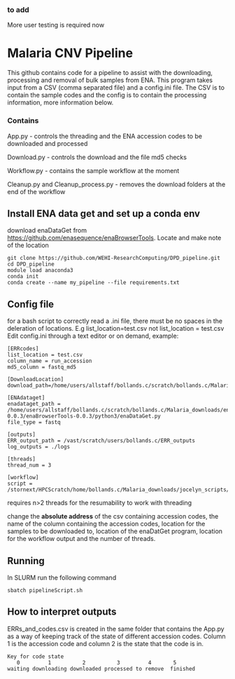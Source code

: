 ### to add
More user testing is required now

# Malaria CNV Pipeline
This github contains code for a pipeline to assist with the downloading, processing and removal of bulk samples from ENA. This program takes input from a CSV (comma separated file) and a config.ini file. The CSV is to contain the sample codes and the config is to contain the processing information, more information below.

### Contains
App.py - controls the threading and the ENA accession codes to be downloaded and processed

Download.py - controls the download and the file md5 checks

Workflow.py - contains the sample workflow at the moment

Cleanup.py and Cleanup_process.py - removes the download folders at the end of the workflow

## Install ENA data get and set up a conda env
download enaDataGet from https://github.com/enasequence/enaBrowserTools. Locate and make note of the location

```
git clone https://github.com/WEHI-ResearchComputing/DPD_pipeline.git
cd DPD_pipeline
module load anaconda3
conda init
conda create --name my_pipeline --file requirements.txt
```

## Config file
for a bash script to correctly read a .ini file, there must be no spaces in the deleration of locations. E.g
list_location=test.csv
not
list_location = test.csv
Edit config.ini through a text editor or on demand, example:

```
[ERRcodes]
list_location = test.csv
column_name = run_accession
md5_column = fastq_md5

[DownloadLocation]
download_path=/home/users/allstaff/bollands.c/scratch/bollands.c/Malaria_downloads

[ENAdataget]
enadataget_path = /home/users/allstaff/bollands.c/scratch/bollands.c/Malaria_downloads/enaBrowserTools-0.0.3/enaBrowserTools-0.0.3/python3/enaDataGet.py
file_type = fastq

[outputs]
ERR_output_path = /vast/scratch/users/bollands.c/ERR_outputs
log_outputs = ./logs

[threads]
thread_num = 3

[workflow]
script = /stornext/HPCScratch/home/bollands.c/Malaria_downloads/jocelyn_scripts/fastq2bamVivax.sh
```
requires n>2 threads for the resumability to work with threading

change the **absolute address** of the csv containing accession codes, the name of the column containing the accession codes, location for the samples to be downloaded to, location of the enaDatGet program, location for the workflow output and the number of threads.

## Running
In SLURM run the following command
```
sbatch pipelineScript.sh
```
## How to interpret outputs
ERRs_and_codes.csv is created in the same folder that contains the App.py as a way of keeping track of the state of different accession codes. Column 1 is the accession code and column 2 is the state that the code is in.

```
Key for code state
   0         1          2          3         4       5
waiting downloading downloaded processed to remove  finished
```


